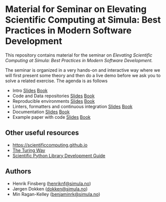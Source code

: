 # Material for Seminar on Elevating Scientific Computing at Simula: Best Practices in Modern Software Development

This repository contains material for the seminar on *Elevating Scientific Computing at Simula: Best Practices in Modern Software Development.*

The seminar is organized in a very hands-on and interactive way where we will first present some theory and then do a live demo before we ask you to solve a related exercise.
The agenda is as follows

- Intro [Slides](https://scientificcomputing.github.io/seminar-23-11-2023/intro-slides.html) [Book](https://scientificcomputing.github.io/seminar-23-11-2023/docs/intro.html)
- Code and Data repositories [Slides](https://scientificcomputing.github.io/seminar-23-11-2023/repo-slides.html) [Book](https://scientificcomputing.github.io/seminar-23-11-2023/docs/repo.html)
- Reproducible environments [Slides](https://scientificcomputing.github.io/seminar-23-11-2023/environments-slides.html) [Book](https://scientificcomputing.github.io/seminar-23-11-2023/docs/environments.html)
- Linters, formatters and continuous integration [Slides](https://scientificcomputing.github.io/seminar-23-11-2023/testing-slides.html) [Book](https://scientificcomputing.github.io/seminar-23-11-2023/docs/testing.html)
- Documentation [Slides](https://scientificcomputing.github.io/seminar-23-11-2023/documentation-slides.html) [Book](https://scientificcomputing.github.io/seminar-23-11-2023/docs/documentation.html)
- Example paper with code [Slides](https://scientificcomputing.github.io/seminar-23-11-2023/paper-slides.html) [Book](https://scientificcomputing.github.io/seminar-23-11-2023/docs/paper.html)


## Other useful resources

- https://scientificcomputing.github.io
- [The Turing Way](https://the-turing-way.netlify.app/reproducible-research/reproducible-research)
- [Scientific Python Library Development Guide](https://learn.scientific-python.org/development/)


## Authors
- Henrik Finsberg (henriknf@simula.no)
- Jørgen Dokken (dokken@simula.no)
- Min Ragan-Kelley (benjaminrk@simula.no)
